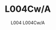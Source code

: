 ---
designer: Alberto Basaglia Natalia Rota Nodari
description: "L004%20is%20a%20natural%20development%20of%20model%20L004.%20The%20outer%20diffuser%20vanishes%20showing%20the%20sinous%20outlines%20of%20the%20inner%20diffuser.%20Suspension%20lamp%20with%20injection%20moulded%20polycarbonate%20diffuser%20%D8%20520mm.%20The%20lenght%20of%20the%20cable%20can%20be%203000%2C%206000%2C%208000%20mm%20with%202%2C%204%2C%205%20cable%20clamps."
image_primary: img/L004CW_L004CW-A_01_zoom.jpg
image_secondary: ../../../images/blank.png
manufacturer: Pedrali
href: https://www.pedrali.it/en/products/catalog/Lamp-L004CW-A/
subtitle: L004 L004Cw/A
title: L004Cw/A
image_thumb: img/L004CW_L004CW-A_cover.jpg
tags: 
  - pedrali
  - lamps
category: lamps
slug: /manufacturers/pedrali/lamps/alberto-basaglia-natalia-rota-nodari-l-004-cw-a
---